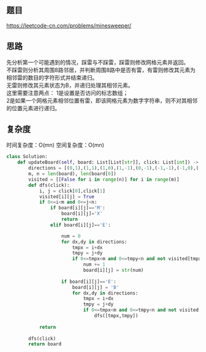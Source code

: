 ## 题目
https://leetcode-cn.com/problems/minesweeper/

## 思路
先分析第一个可能遇到的情况，踩雷与不踩雷，踩雷则修改网格元素并返回。  
不踩雷则分析其周围8路邻居，并判断周围8路中是否有雷，有雷则修改其元素为相邻雷的数目的字符形式并结束递归。  
无雷则修改其元素状态为B，并递归处理其相邻元素。  
这里需要注意两点：
1是设置是否访问的标志数组；  
2是如果一个网格元素相邻位置有雷，即该网格元素为数字字符串，则不对其相邻的位置元素进行递归。

## 复杂度
时间复杂度：O(mn)
空间复杂度：O(mn)
```python
class Solution:
    def updateBoard(self, board: List[List[str]], click: List[int]) -> List[List[str]]:
        directions = [(0,1),(1,1),(1,0),(1,-1),(0,-1),(-1,-1),(-1,0),(-1,1)]
        m, n = len(board), len(board[0])
        visited = [[False for i in range(n)] for i in range(m)]
        def dfs(click):
            i, j = click[0],click[1]
            visited[i][j] = True
            if 0<=i<m and 0<=j<n:
                if board[i][j]=='M':
                    board[i][j]='X'
                    return
                elif board[i][j]=='E':

                    num = 0
                    for dx,dy in directions:
                        tmpx = i+dx
                        tmpy = j+dy
                        if 0<=tmpx<m and 0<=tmpy<n and not visited[tmpx][tmpy] and board[tmpx][tmpy]=='M':
                            num += 1
                            board[i][j] = str(num)
                            
                    if board[i][j]=='E':
                        board[i][j] = 'B'
                        for dx,dy in directions:
                            tmpx = i+dx
                            tmpy = j+dy
                            if 0<=tmpx<m and 0<=tmpy<n and not visited[tmpx][tmpy] and board[tmpx][tmpy]=='E':
                                dfs([tmpx,tmpy])
                                                       
            return
        
        dfs(click)
        return board
```
